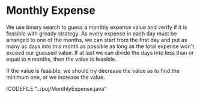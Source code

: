# Monthly Expense

We use binary search to guess a monthly expense value and verify if it is feasible with gready strategy.
As every expense in each day must be arranged to one of the months, we can start from the first day and
put as many as days into this month as possible as long as the total expense won't exceed our guessed value.
If at last we can divide the days into less than or equal to `M` months, then the value is feasible.

If the value is feasible, we should try decrease the value as to find the minimum one, or we increase the value.

!CODEFILE "../poj/MonthlyExpense.java"
